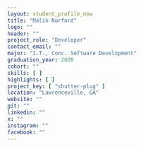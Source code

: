 ```yaml
---
layout: student_profile_new
title: "Malik Norford"
logo: ""
header: ""
project_role: "Developer"
contact_email: ""
major: "I.T., Conc. Software Development"
graduation_year: 2020
cohort: ""
skills: [ ]
highlights: [ ]
project_key: [ "shutter-plug" ]
location: "Lawrenceville, GA"
website: ""
git: ""
linkedin: ""
x: ""
instagram: ""
facebook: ""
---
```

